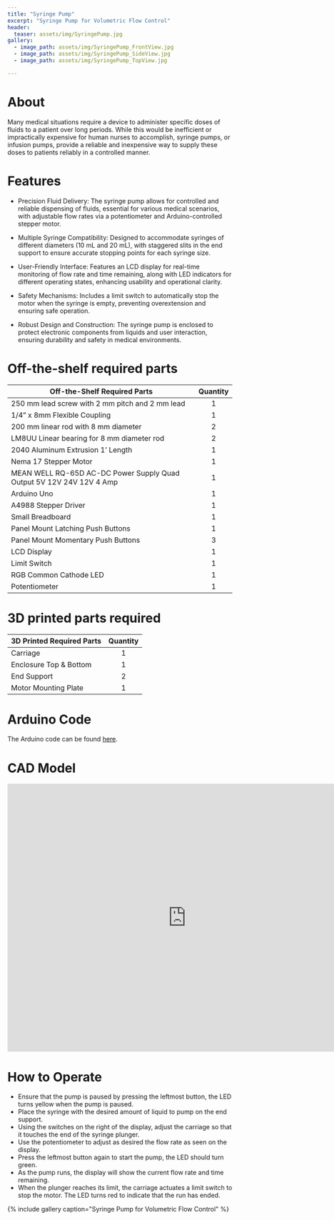 ```yaml
---
title: "Syringe Pump"
excerpt: "Syringe Pump for Volumetric Flow Control"
header:
  teaser: assets/img/SyringePump.jpg
gallery:
  - image_path: assets/img/SyringePump_FrontView.jpg
  - image_path: assets/img/SyringePump_SideView.jpg
  - image_path: assets/img/SyringePump_TopView.jpg

---
```


# About

Many medical situations require a device to administer specific doses of fluids to a patient over long periods. While this would be inefficient or impractically expensive for human nurses to accomplish, syringe pumps, or infusion pumps, provide a reliable and inexpensive way to supply these doses to patients reliably in a controlled manner.

# Features

* Precision Fluid Delivery: The syringe pump allows for controlled and reliable dispensing of fluids, essential for various medical scenarios, with adjustable flow rates via a potentiometer and Arduino-controlled stepper motor.

* Multiple Syringe Compatibility: Designed to accommodate syringes of different diameters (10 mL and 20 mL), with staggered slits in the end support to ensure accurate stopping points for each syringe size.

* User-Friendly Interface: Features an LCD display for real-time monitoring of flow rate and time remaining, along with LED indicators for different operating states, enhancing usability and operational clarity.

* Safety Mechanisms: Includes a limit switch to automatically stop the motor when the syringe is empty, preventing overextension and ensuring safe operation.

* Robust Design and Construction: The syringe pump is enclosed to protect electronic components from liquids and user interaction, ensuring durability and safety in medical environments.

# Off-the-shelf required parts

| Off-the-Shelf Required Parts                                        | Quantity |
| ------------------------------------------------------------------- |:--------:|
| 250 mm lead screw with 2 mm pitch and 2 mm lead                     |    1     |
| 1/4” x 8mm Flexible Coupling                                         |    1     |
| 200 mm linear rod with 8 mm diameter                                 |    2     |
| LM8UU Linear bearing for 8 mm diameter rod                          |    2     |
| 2040 Aluminum Extrusion 1’ Length                                    |    1     |
| Nema 17 Stepper Motor                                                |    1     |
| MEAN WELL RQ-65D AC-DC Power Supply Quad Output 5V 12V 24V 12V 4 Amp |    1     |
| Arduino Uno                                                          |    1     |
| A4988 Stepper Driver                                                 |    1     |
| Small Breadboard                                                     |    1     |
| Panel Mount Latching Push Buttons                                    |    1     |
| Panel Mount Momentary Push Buttons                                   |    3     |
| LCD Display                                                          |    1     |
| Limit Switch                                                         |    1     |
| RGB Common Cathode LED                                               |    1     |
| Potentiometer                                                        |    1     |

# 3D printed parts required

| 3D Printed Required Parts | Quantity |
| ------------------------- |:--------:|
| Carriage                  |    1     |
| Enclosure Top & Bottom    |    1     |
| End Support               |    2     |
| Motor Mounting Plate      |    1     |


# Arduino Code

The Arduino code can be found [here](https://github.com/SantinoClemente/SantinoClemente.github.io/blob/main/assets/img/SyringePump_code).

# CAD Model
<iframe src="https://vanderbilt643.autodesk360.com/shares/public/SH286ddQT78850c0d8a43a7ed807993c6119?mode=embed" width="800" height="600" allowfullscreen="true" webkitallowfullscreen="true" mozallowfullscreen="true"  frameborder="0"></iframe>


# How to Operate
* Ensure that the pump is paused by pressing the leftmost button, the LED turns yellow when the pump is paused.
* Place the syringe with the desired amount of liquid to pump on the end support.
* Using the switches on the right of the display, adjust the carriage so that it touches the end of the syringe plunger.
* Use the potentiometer to adjust as desired the flow rate as seen on the display. 
* Press the leftmost button again to start the pump, the LED should turn green.
* As the pump runs, the display will show the current flow rate and time remaining.
* When the plunger reaches its limit, the carriage actuates a limit switch to stop the motor. The LED turns red to indicate that the run has ended.

{% include gallery caption="Syringe Pump for Volumetric Flow Control" %}

